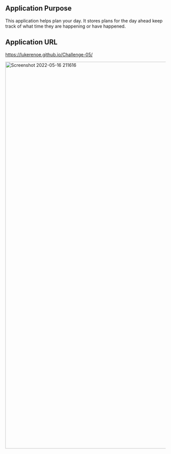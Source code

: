 ## Application Purpose

This application helps plan your day. It stores plans for the day ahead keep track of what time they are happening or have happened.

## Application URL

https://lukerenoe.github.io/Challenge-05/

<img width="1212" alt="Screenshot 2022-05-16 211616" src="https://user-images.githubusercontent.com/104282128/168721517-9f424a0e-8ff6-49c5-9290-c2afd6d1c7b1.png">

